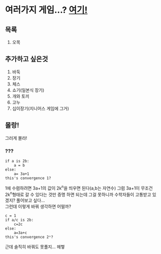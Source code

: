 # 여러가지 게임...? [여기!](https://sudo-g41.github.io/minigame/)
## 목록
1. 오목
## 추가하고 싶은것
1. 바둑
2. 장기
3. 체스
4. 쇼기(일본식 장기)
5. 개와 토끼
6. 고누
7. 십이장기(지니어스 게임에 그거)
## 몰랑!
그러게 몰라!
### ???
```
if a is 2b:
    a = b
else:
    a= 3a+1
this's convergence 1?
```
1에 수렴하려면 3a+1의 값이 2k<sup>n</sup>을 띄우면 된다(a,b는 자연수) 그럼 3a+1이 무조건 2k<sup>n</sup>형태로 갈 수 있다는 것만 증명 하면 되는데 그걸 못하니까 수학자들이 고통받고 있겠지? 풀어보고 싶다...  
그런데 이렇게 바꿔 생각하면 어떨까?
```
c = 1
if a/c is 2b:
    c=2c
else:
    a=3a+c
this's convergence 2ⁿ?
```
근데 솔직히 바꿔도 못풀지... 헤헿